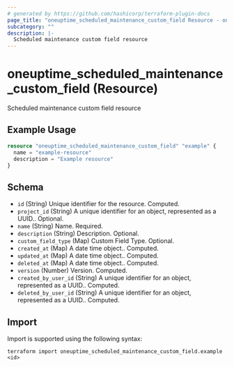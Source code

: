 ```yaml
---
# generated by https://github.com/hashicorp/terraform-plugin-docs
page_title: "oneuptime_scheduled_maintenance_custom_field Resource - oneuptime"
subcategory: ""
description: |-
  Scheduled maintenance custom field resource
---
```


# oneuptime_scheduled_maintenance_custom_field (Resource)

Scheduled maintenance custom field resource

## Example Usage

```terraform
resource "oneuptime_scheduled_maintenance_custom_field" "example" {
  name = "example-resource"
  description = "Example resource"
}
```

## Schema

- `id` (String) Unique identifier for the resource. Computed.
- `project_id` (String) A unique identifier for an object, represented as a UUID.. Optional.
- `name` (String) Name. Required.
- `description` (String) Description. Optional.
- `custom_field_type` (Map) Custom Field Type. Optional.
- `created_at` (Map) A date time object.. Computed.
- `updated_at` (Map) A date time object.. Computed.
- `deleted_at` (Map) A date time object.. Computed.
- `version` (Number) Version. Computed.
- `created_by_user_id` (String) A unique identifier for an object, represented as a UUID.. Computed.
- `deleted_by_user_id` (String) A unique identifier for an object, represented as a UUID.. Computed.

## Import

Import is supported using the following syntax:

```shell
terraform import oneuptime_scheduled_maintenance_custom_field.example <id>
```
